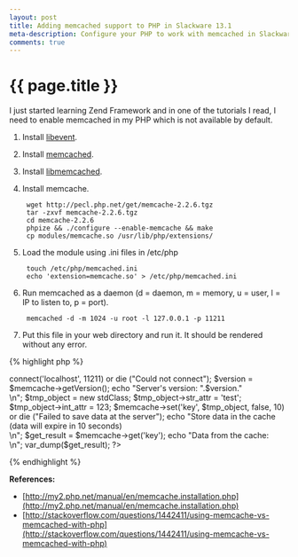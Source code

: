 ```yaml
---
layout: post
title: Adding memcached support to PHP in Slackware 13.1
meta-description: Configure your PHP to work with memcached in Slackware 13.1
comments: true
---
```


# {{ page.title }}

I just started learning Zend Framework and in one of the tutorials I read, I need to enable memcached in my PHP which is not available by default.

1. Install [libevent](http://slackbuilds.org/repository/13.1/libraries/libevent/).

1. Install [memcached](http://slackbuilds.org/repository/13.1/network/memcached/).

1. Install [libmemcached](http://slackbuilds.org/repository/13.1/libraries/libmemcached/).

1. Install memcache.

		wget http://pecl.php.net/get/memcache-2.2.6.tgz
		tar -zxvf memcache-2.2.6.tgz
		cd memcache-2.2.6
		phpize && ./configure --enable-memcache && make
		cp modules/memcache.so /usr/lib/php/extensions/

1. Load the module using .ini files in /etc/php

		touch /etc/php/memcached.ini
		echo 'extension=memcache.so' > /etc/php/memcached.ini

1. Run memcached as a daemon (d = daemon, m = memory, u = user, l = IP to listen to, p = port).

		memcached -d -m 1024 -u root -l 127.0.0.1 -p 11211

1. Put this file in your web directory and run it. It should be rendered without any error.

{% highlight php %}

<?php
$memcache = new Memcache;
$memcache->connect('localhost', 11211) or die ("Could not connect");

$version = $memcache->getVersion();
echo "Server's version: ".$version."<br/>\n";

$tmp_object = new stdClass;
$tmp_object->str_attr = 'test';
$tmp_object->int_attr = 123;

$memcache->set('key', $tmp_object, false, 10) or die ("Failed to save data at the server");
echo "Store data in the cache (data will expire in 10 seconds)<br/>\n";

$get_result = $memcache->get('key');
echo "Data from the cache:<br/>\n";

var_dump($get_result);
?>

{% endhighlight %}

**References:**

* [http://my2.php.net/manual/en/memcache.installation.php](http://my2.php.net/manual/en/memcache.installation.php)
* [http://stackoverflow.com/questions/1442411/using-memcache-vs-memcached-with-php](http://stackoverflow.com/questions/1442411/using-memcache-vs-memcached-with-php)
